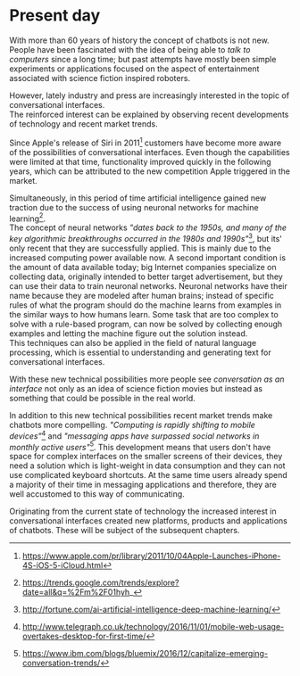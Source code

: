 Present day
===========

With more than 60 years of history the concept of chatbots is not new.
<br>
People have been fascinated with the idea of being able to *talk to computers* since a long time;
but past attempts have mostly been simple experiments or applications focused on the aspect of entertainment associated with science fiction inspired roboters.

However, lately industry and press are increasingly interested in the topic of conversational interfaces.
<br>
The reinforced interest can be explained by observing recent developments of technology and recent market trends.

Since Apple's release of Siri in 2011[^1] customers have become more aware of the possibilities of conversational interfaces.
Even though the capabilities were limited at that time, functionality improved quickly in the following years,
which can be attributed to the new competition Apple triggered in the market.

Simultaneously, in this period of time artificial intelligence gained new traction due to the success of using neuronal networks for machine learning[^2].
<br>
The concept of neural networks *"dates back to the 1950s, and many of the key algorithmic breakthroughs occurred in the 1980s and 1990s"*[^3], but its' only recent that they are successfully applied.
This is mainly due to the increased computing power available now.
A second important condition is the amount of data available today; big Internet companies specialize on collecting data, originally intended to better target advertisement, but they can use their data to train neuronal networks.
Neuronal networks have their name because they are modeled after human brains; instead of specific rules of what the program should do
the machine learns from examples in the similar ways to how humans learn.
Some task that are too complex to solve with a rule-based program, can now be solved by collecting enough examples  and letting the machine figure out the solution instead.
<br>
This techniques can also be applied in the field of natural language processing, which is essential to understanding and generating text for conversational interfaces.

With these new technical possibilities more people see *conversation as an interface* not only as an idea of science fiction movies but instead as something that could be possible in the real world.

In addition to this new technical possibilities recent market trends make chatbots more compelling.
*"Computing is rapidly shifting to mobile devices"*[^4] and *"messaging apps have surpassed social networks in monthly active users"*[^5].
This development means that users don't have space for complex interfaces on the smaller screens of their devices,
they need a solution which is light-weight in data consumption and they can not use complicated keyboard shortcuts.
At the same time users already spend a majority of their time in messaging applications and therefore, they are well accustomed to this way of communicating.

Originating from the current state of technology the increased interest in conversational interfaces created new platforms, products and applications of chatbots. These will be subject of the subsequent chapters.



[^1]: https://www.apple.com/pr/library/2011/10/04Apple-Launches-iPhone-4S-iOS-5-iCloud.html
[^2]: https://trends.google.com/trends/explore?date=all&q=%2Fm%2F01hyh_
[^3]: http://fortune.com/ai-artificial-intelligence-deep-machine-learning/
[^4]: http://www.telegraph.co.uk/technology/2016/11/01/mobile-web-usage-overtakes-desktop-for-first-time/
[^5]: https://www.ibm.com/blogs/bluemix/2016/12/capitalize-emerging-conversation-trends/
